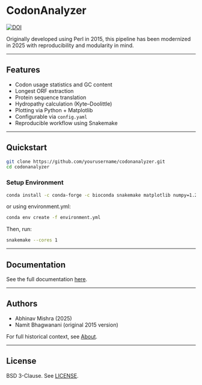 # CodonAnalyzer
 
[![DOI](https://zenodo.org/badge/DOI/10.5281/zenodo.15384943.svg)](https://doi.org/10.5281/zenodo.15384943)
 
Originally developed using Perl in 2015, this pipeline has been modernized in 2025 with reproducibility and modularity in mind.

---

## Features

- Codon usage statistics and GC content
- Longest ORF extraction
- Protein sequence translation
- Hydropathy calculation (Kyte–Doolittle)
- Plotting via Python + Matplotlib
- Configurable via `config.yaml`
- Reproducible workflow using Snakemake

---

## Quickstart

```bash
git clone https://github.com/yourusername/codonanalyzer.git
cd codonanalyzer
``` 
### Setup Environment 

```bash 
conda install -c conda-forge -c bioconda snakemake matplotlib numpy=1.26.0
```  

or using environment.yml: 

```bash 
conda env create -f environment.yml 
``` 

Then, run:

```bash
snakemake --cores 1
```

---

## Documentation

See the full documentation [here](https://bibymaths.github.io/codonanalyzer).

---

## Authors

* Abhinav Mishra (2025)
* Namit Bhagwanani (original 2015 version)

For full historical context, see [About](docs/about.md).

---

## License

BSD 3-Clause. See [LICENSE](LICENSE).
